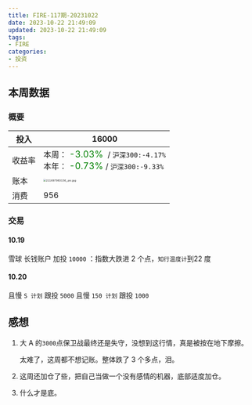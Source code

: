 ```yaml
---
title: FIRE-117期-20231022
date: 2023-10-22 21:49:09
updated: 2023-10-22 21:49:09
tags:
- FIRE
categories:
- 投资
---
```


## 本周数据

### 概要

| 投入   | 16000                                                        |
| ------ | ------------------------------------------------------------ |
| 收益率 | 本周：<font color="green" size=4> -3.03% </font> / `沪深300:-4.17%`    <br />本年：<font color="green" size=4> -0.73% </font>/ `沪深300:-9.33%` |
| 账本   | <img src="https://s2.loli.net/2023/10/22/s4uYmG7QI9XDkTh.jpg" alt="211697983156_.pic.jpg" style="zoom:33%;" /> |
| 消费   | 956                                                          |

### 交易

#### 10.19

 雪球 长钱账户 加投  `10000` ：指数大跌进 2 个点，`知行温度计`到22 度

#### 10.20

 且慢  `S 计划` 跟投  `5000`
 且慢  `150 计划` 跟投  `1000`

## 感想

1. 大 A 的`3000`点保卫战最终还是失守，没想到这行情，真是被按在地下摩擦。

   太难了，这周都不想记账。整体跌了 3 个多点，泪。

2. 这周还加仓了些，把自己当做一个没有感情的机器，底部适度加仓。

3. 什么才是底。
